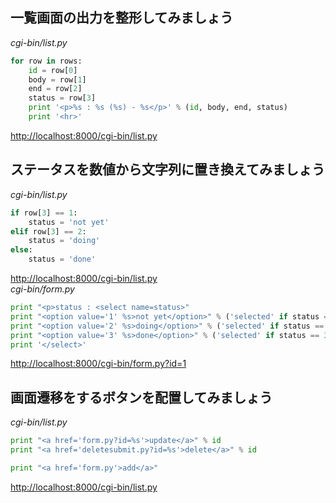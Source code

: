 ## 一覧画面の出力を整形してみましょう
*cgi-bin/list.py*
```Python
for row in rows:
    id = row[0]
    body = row[1]
    end = row[2]
    status = row[3]
    print '<p>%s : %s (%s) - %s</p>' % (id, body, end, status)
    print '<hr>'
```
[http://localhost:8000/cgi-bin/list.py](http://localhost:8000/cgi-bin/list.py)
## ステータスを数値から文字列に置き換えてみましょう
*cgi-bin/list.py*
```Python
if row[3] == 1:
    status = 'not yet'
elif row[3] == 2:
    status = 'doing'
else:
    status = 'done'
```
[http://localhost:8000/cgi-bin/list.py](http://localhost:8000/cgi-bin/list.py)  
*cgi-bin/form.py*
```Python
print "<p>status : <select name=status>"
print "<option value='1' %s>not yet</option>" % ('selected' if status == 1 else '')
print "<option value='2' %s>doing</option>" % ('selected' if status == 2 else '')
print "<option value='3' %s>done</option>" % ('selected' if status == 3 else '')
print '</select>'
```
[http://localhost:8000/cgi-bin/form.py?id=1](http://localhost:8000/cgi-bin/form.py?id=1)
## 画面遷移をするボタンを配置してみましょう
*cgi-bin/list.py*
```Python
print "<a href='form.py?id=%s'>update</a>" % id
print "<a href='deletesubmit.py?id=%s'>delete</a>" % id

print "<a href='form.py'>add</a>"
```
[http://localhost:8000/cgi-bin/list.py](http://localhost:8000/cgi-bin/list.py)
